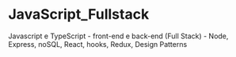 # JavaScript_Fullstack
 Javascript e TypeScript - front-end e back-end (Full Stack) - Node, Express, noSQL, React, hooks, Redux, Design Patterns
